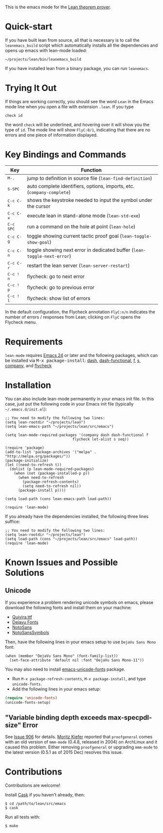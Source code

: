 This is the emacs mode for the [Lean theorem prover][lean].

[lean]: https://github.com/leanprover/lean

Quick-start
===========

If you have built lean from source, all that is necessary is to call the
`leanemacs_build` script which automatically installs all the dependencies and
opens up emacs with lean-mode loaded:
```
~/projects/lean/bin/leanemacs_build
```

If you have installed lean from a binary package, you can run `leanemacs`.

Trying It Out
=============

If things are working correctly, you should see the word ``Lean`` in the
Emacs mode line when you open a file with extension `.lean`. If you type
```lean
check id
```
the word ``check`` will be underlined, and hovering over it will show
you the type of ``id``. The mode line will show ``FlyC:0/1``, indicating
that there are no errors and one piece of information displayed.

Key Bindings and Commands
=========================

| Key                | Function                                                                        |
|--------------------|---------------------------------------------------------------------------------|
| <kbd>M-.</kbd>     | jump to definition in source file (`lean-find-definition`)                      |
| <kbd>S-SPC</kbd>   | auto complete identifiers, options, imports, etc. (`company-complete`)          |
| <kbd>C-c C-k</kbd> | shows the keystroke needed to input the symbol under the cursor                 |
| <kbd>C-c C-x</kbd> | execute lean in stand-alone mode (`lean-std-exe`)                               |
| <kbd>C-c SPC</kbd> | run a command on the hole at point (`lean-hole`)
| <kbd>C-c C-g</kbd> | toggle showing current tactic proof goal (`lean-toggle-show-goal`)              |
| <kbd>C-c C-n</kbd> | toggle showing next error in dedicated buffer (`lean-toggle-next-error`)        |
| <kbd>C-c C-r</kbd> | restart the lean server (`lean-server-restart`)                                 |
| <kbd>C-c ! n</kbd> | flycheck: go to next error                                                      |
| <kbd>C-c ! p</kbd> | flycheck: go to previous error                                                  |
| <kbd>C-c ! l</kbd> | flycheck: show list of errors                                                   |

In the default configuration, the Flycheck annotation `FlyC:n/n` indicates the
number of errors / responses from Lean; clicking on `FlyC` opens the Flycheck menu.

Requirements
============

``lean-mode`` requires [Emacs 24][emacs24] or later and the following
packages, which can be installed via <kbd>M-x package-install</kbd>:
[dash][dash], [dash-functional][dash], [f][f], [s][s], [company][company],
and [flycheck][flycheck]

[emacs24]: http://www.gnu.org/software/emacs
[dash]: https://github.com/magnars/dash.el
[f]: https://github.com/rejeep/f.el
[s]: https://github.com/magnars/s.el
[company]: http://company-mode.github.io/
[flycheck]: http://www.flycheck.org/manual/latest/index.html

Installation
============

You can also include lean-mode permanently in your emacs init file.  In this
case, just put the following code in your Emacs init file (typically `~/.emacs.d/init.el`):
```elisp
;; You need to modify the following two lines:
(setq lean-rootdir "~/projects/lean")
(setq lean-emacs-path "~/projects/lean/src/emacs")

(setq lean-mode-required-packages '(company dash dash-functional f
                               flycheck let-alist s seq))

(require 'package)
(add-to-list 'package-archives '("melpa" . "http://melpa.org/packages/"))
(package-initialize)
(let ((need-to-refresh t))
  (dolist (p lean-mode-required-packages)
    (when (not (package-installed-p p))
      (when need-to-refresh
        (package-refresh-contents)
        (setq need-to-refresh nil))
      (package-install p))))

(setq load-path (cons lean-emacs-path load-path))

(require 'lean-mode)
```

If you already have the dependencies installed, the following three lines suffice:
```elisp
;; You need to modify the following two lines:
(setq lean-rootdir "~/projects/lean")
(setq load-path (cons "~/projects/lean/src/emacs" load-path))
(require 'lean-mode)
```

Known Issues and Possible Solutions
===================================

Unicode
-------

If you experience a problem rendering unicode symbols on emacs,
please download the following fonts and install them on your machine:

 - [Quivira.ttf](http://www.quivira-font.com/files/Quivira.ttf)
 - [Dejavu Fonts](http://sourceforge.net/projects/dejavu/files/dejavu/2.35/dejavu-fonts-ttf-2.35.tar.bz2)
 - [NotoSans](https://github.com/googlei18n/noto-fonts/blob/master/hinted/NotoSans-Regular.ttc?raw=true)
 - [NotoSansSymbols](https://github.com/googlei18n/noto-fonts/blob/master/unhinted/NotoSansSymbols-Regular.ttf?raw=true)

Then, have the following lines in your emacs setup to use `DejaVu Sans Mono` font:

```elisp
(when (member "DejaVu Sans Mono" (font-family-list))
  (set-face-attribute 'default nil :font "DejaVu Sans Mono-11"))
```

You may also need to install [emacs-unicode-fonts](https://github.com/rolandwalker/unicode-fonts) package.

 - Run `M-x package-refresh-contents`, `M-x package-install`, and type `unicode-fonts`.
 - Add the following lines in your emacs setup:

```lisp
(require 'unicode-fonts)
(unicode-fonts-setup)
```

"Variable binding depth exceeds max-specpdl-size" Error
---------------------------------------------------------

See [Issue 906](https://github.com/leanprover/lean/issues/906) for details.
[Moritz Kiefer](https://github.com/cocreature) reported that `proofgeneral`
comes with an old version of `mmm-mode` (0.4.8, released in 2004) on ArchLinux
and it caused this problem. Either removing `proofgeneral` or upgrading
`mmm-mode` to the latest version (0.5.1 as of 2015 Dec) resolves this issue.

Contributions
=============

Contributions are welcome!

Install [Cask](https://github.com/cask/cask) if you haven't already, then:

    $ cd /path/to/lean/src/emacs
    $ cask

Run all tests with:

    $ make
